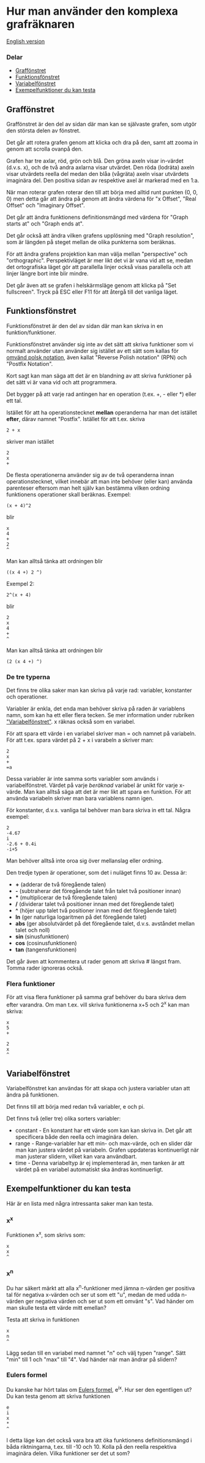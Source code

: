 # Hur man använder den komplexa grafräknaren
[English version](https://github.com/OscarLitorell/complex-graphing/blob/master/user-manual/english.md)

### Delar

*   [Graffönstret](#graffönstret)
*   [Funktionsfönstret](#funktionsfönstret)
*   [Variabelfönstret](#variabelfönstret)
*   [Exempelfunktioner du kan testa](#exempelfunktioner-du-kan-testa)

## Graffönstret

Graffönstret är den del av sidan där man kan se självaste grafen, som utgör den största delen av fönstret.

Det går att rotera grafen genom att klicka och dra på den, samt att zooma in genom att scrolla ovanpå den.

Grafen har tre axlar, röd, grön och blå. Den gröna axeln visar in-värdet (d.v.s. x), och de två andra axlarna visar utvärdet. Den röda (lodräta) axeln visar utvärdets reella del medan den blåa (vågräta) axeln visar utvärdets imaginära del. Den positiva sidan av respektive axel är markerad med en 1:a.

När man roterar grafen roterar den till att börja med alltid runt punkten (0, 0, 0) men detta går att ändra på genom att ändra värdena för "x Offset", "Real Offset" och "Imaginary Offset".

Det går att ändra funktionens definitionsmängd med värdena för "Graph starts at" och "Graph ends at".

Det går också att ändra vilken grafens upplösning med "Graph resolution", som är längden på steget mellan de olika punkterna som beräknas.

För att ändra grafens projektion kan man välja mellan "perspective" och "orthographic". Perspektivläget är mer likt det vi är vana vid att se, medan det ortografiska läget gör att parallella linjer också visas parallella och att linjer längre bort inte blir mindre.

Det går även att se grafen i helskärmsläge genom att klicka på "Set fullscreen". Tryck på ESC eller F11 för att återgå till det vanliga läget.

## Funktionsfönstret

Funktionsfönstret är den del av sidan där man kan skriva in en funktion/funktioner.

Funktionsfönstret använder sig inte av det sätt att skriva funktioner som vi normalt använder utan använder sig istället av ett sätt som kallas för [omvänd polsk notation](https://sv.wikipedia.org/wiki/Omv%C3%A4nd_polsk_notation), även kallat "Reverse Polish notation" (RPN) och "Postfix Notation".

Kort sagt kan man säga att det är en blandning av att skriva funktioner på det sätt vi är vana vid och att programmera.

Det bygger på att varje rad antingen har en operation (t.ex. +, - eller *) eller ett tal.

Istället för att ha operationstecknet **mellan** operanderna har man det istället **efter**, därav namnet "Postfix". Istället för att t.ex. skriva

```
2 + x
```

skriver man istället

```
2  
x  
+
```

De flesta operationerna använder sig av de två operanderna innan operationstecknet, vilket innebär att man inte behöver (eller kan) använda parenteser eftersom man helt själv kan bestämma vilken ordning funktionens operationer skall beräknas. Exempel:

```
(x + 4)^2
```

blir

```
x  
4  
+  
2  
^
```

Man kan alltså tänka att ordningen blir

```
((x 4 +) 2 ^)
```

Exempel 2:

```
2^(x + 4)
```

blir

```
2  
x  
4  
+  
^
```

Man kan alltså tänka att ordningen blir

```
(2 (x 4 +) ^)
```

### De tre typerna

Det finns tre olika saker man kan skriva på varje rad: variabler, konstanter och operationer.

Variabler är enkla, det enda man behöver skriva på raden är variablens namn, som kan ha ett eller flera tecken. Se mer information under rubriken ["Variabelfönstret"](#variables). x räknas också som en variabel.

För att spara ett värde i en variabel skriver man = och namnet på variabeln. För att t.ex. spara värdet på 2 + x i varabeln a skriver man:

```
2  
x  
+  
=a
```

Dessa variabler är inte samma sorts variabler som används i variabelfönstret. Värdet på varje _beräknad_ variabel är unikt för varje x-värde. Man kan alltså säga att det är mer likt att spara en funktion. För att använda variabeln skriver man bara variablens namn igen.

För konstanter, d.v.s. vanliga tal behöver man bara skriva in ett tal. Några exempel:

```
2  
-4.67  
i  
-2.6 + 0.4i  
-i+5
```

Man behöver alltså inte oroa sig över mellanslag eller ordning.

Den tredje typen är operationer, som det i nuläget finns 10 av. Dessa är:

*   **+** (adderar de två föregående talen)
*   **-** (subtraherar det föregående talet från talet två positioner innan)
*   **\*** (multiplicerar de två föregående talen)
*   **/** (dividerar talet två positioner innan med det föregående talet)
*   **^** (höjer upp talet två positioner innan med det föregående talet)
*   **ln** (ger naturliga logaritmen på det föregående talet)
*   **abs** (ger absolutvärdet på det föregående talet, d.v.s. avståndet mellan talet och noll)
*   **sin** (sinusfunktionen)
*   **cos** (cosinusfunktionen)
*   **tan** (tangensfunktionen)

Det går även att kommentera ut rader genom att skriva # längst fram. Tomma rader ignoreras också.

### Flera funktioner

För att visa flera funktioner på samma graf behöver du bara skriva dem efter varandra. Om man t.ex. vill skriva funktionerna x+5 och 2<sup>x</sup> kan man skriva:

```
x  
5  
+  

2  
x  
^
```

## Variabelfönstret

Variabelfönstret kan användas för att skapa och justera variabler utan att ändra på funktionen.

Det finns till att börja med redan två variabler, e och pi.

Det finns två (eller tre) olika sorters variabler:

*   constant - En konstant har ett värde som kan kan skriva in. Det går att specificera både den reella och imaginära delen.
*   range - Range-variabler har ett min- och max-värde, och en slider där man kan justera värdet på variabeln. Grafen uppdateras kontinuerligt när man justerar slidern, vilket kan vara användbart.
*   time - Denna variabeltyp är ej implementerad än, men tanken är att värdet på en variabel automatiskt ska ändras kontinuerligt.

## Exempelfunktioner du kan testa

Här är en lista med några intressanta saker man kan testa.

### x<sup>x</sup>

Funktionen x<sup>x</sup>, som skrivs som:

```
x  
x  
^
```

### x<sup>n</sup>

Du har säkert märkt att alla x<sup>n</sup>-funktioner med jämna n-värden ger positiva tal för negativa x-värden och ser ut som ett "u", medan de med udda n-värden ger negativa värden och ser ut som ett omvänt "s". Vad händer om man skulle testa ett värde mitt emellan?

Testa att skriva in funktionen

```
x  
n  
^
```

Lägg sedan till en variabel med namnet "n" och välj typen "range". Sätt "min" till 1 och "max" till "4". Vad händer när man ändrar på slidern?

### Eulers formel

Du kanske har hört talas om [Eulers formel](https://sv.wikipedia.org/wiki/Eulers_formel), e<sup>ix</sup>. Hur ser den egentligen ut? Du kan testa genom att skriva funktionen

```
e  
i  
x  
*  
^
```

I detta läge kan det också vara bra att öka funktionens definitionsmängd i båda riktningarna, t.ex. till -10 och 10\. Kolla på den reella respektiva imaginära delen. Vilka funktioner ser det ut som?